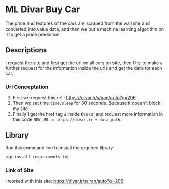# ML Divar Buy Car
The price and features of the cars are scraped from the wall site and converted into value data, and then we put a machine learning algorithm on it to get a price prediction.

## Descriptions
I request the site and first get the url on all cars on site, then I try to make a further request for the information inside the urls and get the data for each car.

### Url Conceptation
1) First we request this url : https://divar.ir/s/iran/auto?q=206
2) Then we set time `time.sleep` for 30 seconds. Because it doesn't block my site.
3) Finally I get the href tag `a` inside the url and request more information in this code `NEW_URL = https://divar.ir + data_path`.

## Library
Run this command line to install the required library:
```bash
pip install requirements.txt
```

### Link of Site
I worked with this site:
https://divar.ir/s/iran/auto?q=206
